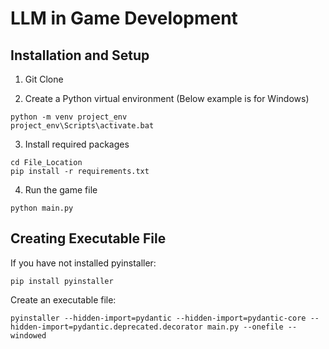 # LLM in Game Development

## Installation and Setup
1. Git Clone

2. Create a Python virtual environment (Below example is for Windows)
```
python -m venv project_env
project_env\Scripts\activate.bat
```

3. Install required packages
```
cd File_Location
pip install -r requirements.txt
```

4. Run the game file
```
python main.py
```

## Creating Executable File
If you have not installed pyinstaller:
```
pip install pyinstaller
```
Create an executable file:
```
pyinstaller --hidden-import=pydantic --hidden-import=pydantic-core --hidden-import=pydantic.deprecated.decorator main.py --onefile --windowed
```
